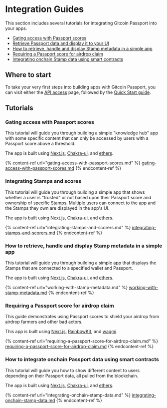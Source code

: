 # Integration Guides

This section includes several tutorials for integrating Gitcoin Passport into your apps.&#x20;

* [Gating access with Passport scores](gating-access-with-passport-scores.md)
* [Retrieve Passport data and display it to your UI](integrating-stamps-and-scorers.md)
* [How to retrieve, handle and display Stamp metadata in a simple app](working-with-stamp-metadata.md)
* [Requiring a Passport score for airdrop claim](requiring-a-passport-score-for-airdrop-claim.md)
* [Integrating onchain Stamp data using smart contracts](integrating-onchain-stamp-data.md)



## Where to start

To take your very first steps into building apps with Gitcoin Passport, you can visit either the [API access](../scorer-api/api-access.md) page, followed by the [Quick Start guide](../quick-start-guide.md).&#x20;



## Tutorials

### Gating access with Passport scores

This tutorial will guide you through building a simple "knowledge hub" app with some specific content that can only be accessed by users with a Passport score above a threshold.&#x20;

The app is built using [Next.js](https://nextjs.org/), [Chakra-ui](https://chakra-ui.com/), and [ethers](https://docs.ethers.org/v5/).

{% content-ref url="gating-access-with-passport-scores.md" %}
[gating-access-with-passport-scores.md](gating-access-with-passport-scores.md)
{% endcontent-ref %}



### Integrating Stamps and scores

This tutorial will guide you through building a simple app that shows whether a user is "trusted" or not based upon their Passport score and ownership of specific Stamps. Multiple users can connect to the app and the Stamps they own are displayed in the app's UI.&#x20;

The app is built using [Next.js](https://nextjs.org/), [Chakra-ui](https://chakra-ui.com/), and [ethers](https://docs.ethers.org/v5/).

{% content-ref url="integrating-stamps-and-scorers.md" %}
[integrating-stamps-and-scorers.md](integrating-stamps-and-scorers.md)
{% endcontent-ref %}



### How to retrieve, handle and display Stamp metadata in a simple app

This tutorial will guide you through building a simple app that displays the Stamps that are connected to a specified wallet and Passport.&#x20;

The app is built using [Next.js](https://nextjs.org/), [Chakra-ui](https://chakra-ui.com/), and [ethers](https://docs.ethers.org/v5/).

{% content-ref url="working-with-stamp-metadata.md" %}
[working-with-stamp-metadata.md](working-with-stamp-metadata.md)
{% endcontent-ref %}



### Requiring a Passport score for airdrop claim

This guide demonstrates using Passport scores to shield your airdrop from airdrop farmers and other bad actors.&#x20;

This app is built using [Next.js](https://nextjs.org/), [RainbowKit](https://www.rainbowkit.com/docs/installation), and [wagmi](https://wagmi.sh/).

{% content-ref url="requiring-a-passport-score-for-airdrop-claim.md" %}
[requiring-a-passport-score-for-airdrop-claim.md](requiring-a-passport-score-for-airdrop-claim.md)
{% endcontent-ref %}



### How to integrate onchain Passport data using smart contracts

This tutorial will guide you how to show different content to users depending on their Passport data, all pulled from the blockchain.

The app is built using [Next.js](https://nextjs.org/), [Chakra-ui](https://chakra-ui.com/), and [ethers](https://docs.ethers.org/v5/).

{% content-ref url="integrating-onchain-stamp-data.md" %}
[integrating-onchain-stamp-data.md](integrating-onchain-stamp-data.md)
{% endcontent-ref %}

